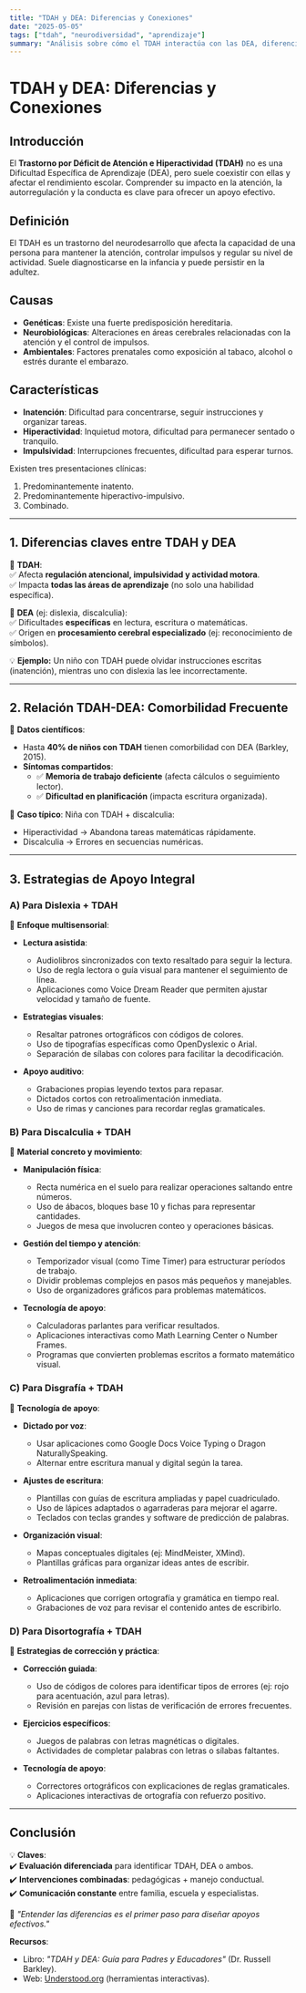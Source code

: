 ```yaml
---
title: "TDAH y DEA: Diferencias y Conexiones"
date: "2025-05-05"
tags: ["tdah", "neurodiversidad", "aprendizaje"]
summary: "Análisis sobre cómo el TDAH interactúa con las DEA, diferenciando sus características y proponiendo apoyos integrales."
---
```


# **TDAH y DEA: Diferencias y Conexiones**

## **Introducción**

El **Trastorno por Déficit de Atención e Hiperactividad (TDAH)** no es una Dificultad Específica de Aprendizaje (DEA), pero suele coexistir con ellas y afectar el rendimiento escolar. Comprender su impacto en la atención, la autorregulación y la conducta es clave para ofrecer un apoyo efectivo.

## **Definición**

El TDAH es un trastorno del neurodesarrollo que afecta la capacidad de una persona para mantener la atención, controlar impulsos y regular su nivel de actividad. Suele diagnosticarse en la infancia y puede persistir en la adultez.

## **Causas**

- **Genéticas**: Existe una fuerte predisposición hereditaria.
- **Neurobiológicas**: Alteraciones en áreas cerebrales relacionadas con la atención y el control de impulsos.
- **Ambientales**: Factores prenatales como exposición al tabaco, alcohol o estrés durante el embarazo.

## **Características**

- **Inatención**: Dificultad para concentrarse, seguir instrucciones y organizar tareas.
- **Hiperactividad**: Inquietud motora, dificultad para permanecer sentado o tranquilo.
- **Impulsividad**: Interrupciones frecuentes, dificultad para esperar turnos.

Existen tres presentaciones clínicas:

1. Predominantemente inatento.
2. Predominantemente hiperactivo-impulsivo.
3. Combinado.

---

## **1. Diferencias claves entre TDAH y DEA**

📌 **TDAH**:\
✅ Afecta **regulación atencional, impulsividad y actividad motora**.\
✅ Impacta **todas las áreas de aprendizaje** (no solo una habilidad específica).

📌 **DEA** (ej: dislexia, discalculia):\
✅ Dificultades **específicas** en lectura, escritura o matemáticas.\
✅ Origen en **procesamiento cerebral especializado** (ej: reconocimiento de símbolos).

💡 **Ejemplo:** Un niño con TDAH puede olvidar instrucciones escritas (inatención), mientras uno con dislexia las lee incorrectamente.

---

## **2. Relación TDAH-DEA: Comorbilidad Frecuente**

🧠 **Datos científicos**:

- Hasta **40% de niños con TDAH** tienen comorbilidad con DEA (Barkley, 2015).
- **Síntomas compartidos**:
  - ✅ **Memoria de trabajo deficiente** (afecta cálculos o seguimiento lector).
  - ✅ **Dificultad en planificación** (impacta escritura organizada).

🔎 **Caso típico**: Niña con TDAH + discalculia:

- Hiperactividad → Abandona tareas matemáticas rápidamente.
- Discalculia → Errores en secuencias numéricas.

---

## **3. Estrategias de Apoyo Integral**

### **A) Para Dislexia + TDAH**

📌 **Enfoque multisensorial**:

- **Lectura asistida**:

  - Audiolibros sincronizados con texto resaltado para seguir la lectura.
  - Uso de regla lectora o guía visual para mantener el seguimiento de línea.
  - Aplicaciones como Voice Dream Reader que permiten ajustar velocidad y tamaño de fuente.

- **Estrategias visuales**:

  - Resaltar patrones ortográficos con códigos de colores.
  - Uso de tipografías específicas como OpenDyslexic o Arial.
  - Separación de sílabas con colores para facilitar la decodificación.

- **Apoyo auditivo**:
  - Grabaciones propias leyendo textos para repasar.
  - Dictados cortos con retroalimentación inmediata.
  - Uso de rimas y canciones para recordar reglas gramaticales.

### **B) Para Discalculia + TDAH**

📌 **Material concreto y movimiento**:

- **Manipulación física**:

  - Recta numérica en el suelo para realizar operaciones saltando entre números.
  - Uso de ábacos, bloques base 10 y fichas para representar cantidades.
  - Juegos de mesa que involucren conteo y operaciones básicas.

- **Gestión del tiempo y atención**:

  - Temporizador visual (como Time Timer) para estructurar períodos de trabajo.
  - Dividir problemas complejos en pasos más pequeños y manejables.
  - Uso de organizadores gráficos para problemas matemáticos.

- **Tecnología de apoyo**:
  - Calculadoras parlantes para verificar resultados.
  - Aplicaciones interactivas como Math Learning Center o Number Frames.
  - Programas que convierten problemas escritos a formato matemático visual.

### **C) Para Disgrafía + TDAH**

📌 **Tecnología de apoyo**:

- **Dictado por voz**:

  - Usar aplicaciones como Google Docs Voice Typing o Dragon NaturallySpeaking.
  - Alternar entre escritura manual y digital según la tarea.

- **Ajustes de escritura**:

  - Plantillas con guías de escritura ampliadas y papel cuadriculado.
  - Uso de lápices adaptados o agarraderas para mejorar el agarre.
  - Teclados con teclas grandes y software de predicción de palabras.

- **Organización visual**:

  - Mapas conceptuales digitales (ej: MindMeister, XMind).
  - Plantillas gráficas para organizar ideas antes de escribir.

- **Retroalimentación inmediata**:
  - Aplicaciones que corrigen ortografía y gramática en tiempo real.
  - Grabaciones de voz para revisar el contenido antes de escribirlo.

### **D) Para Disortografía + TDAH**

📌 **Estrategias de corrección y práctica**:

- **Corrección guiada**:

  - Uso de códigos de colores para identificar tipos de errores (ej: rojo para acentuación, azul para letras).
  - Revisión en parejas con listas de verificación de errores frecuentes.

- **Ejercicios específicos**:

  - Juegos de palabras con letras magnéticas o digitales.
  - Actividades de completar palabras con letras o sílabas faltantes.

- **Tecnología de apoyo**:
  - Correctores ortográficos con explicaciones de reglas gramaticales.
  - Aplicaciones interactivas de ortografía con refuerzo positivo.

---

## **Conclusión**

💡 **Claves**:\
✔️ **Evaluación diferenciada** para identificar TDAH, DEA o ambos.\
✔️ **Intervenciones combinadas**: pedagógicas + manejo conductual.\
✔️ **Comunicación constante** entre familia, escuela y especialistas.

📢 _"Entender las diferencias es el primer paso para diseñar apoyos efectivos."_

**Recursos**:

- Libro: _"TDAH y DEA: Guía para Padres y Educadores"_ (Dr. Russell Barkley).
- Web: [Understood.org](https://www.understood.org) (herramientas interactivas).
